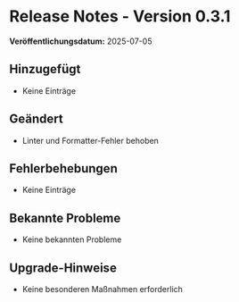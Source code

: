 # Release Notes - Version 0.3.1

**Veröffentlichungsdatum:** 2025-07-05

## Hinzugefügt

- Keine Einträge

## Geändert

- Linter und Formatter-Fehler behoben

## Fehlerbehebungen

- Keine Einträge

## Bekannte Probleme

- Keine bekannten Probleme

## Upgrade-Hinweise

- Keine besonderen Maßnahmen erforderlich
